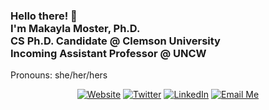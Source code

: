 <!-- ### Hi there 👋 -->

<!--
**makayla-moster/makayla-moster** is a ✨ _special_ ✨ repository because its `README.md` (this file) appears on your GitHub profile.

Here are some ideas to get you started:

- 🤖 I’m currently working on ...
- 🌱 I’m currently learning ...
- 👯 I’m looking to collaborate on ...
- 🤔 I’m looking for help with ...
- 💬 Ask me about ...
- 📫 How to reach me: ...
- 😄 Pronouns: ...
- ⚡ Fun fact: ...
-->


<h3>Hello there! 👋<br>I'm Makayla Moster, Ph.D.<br>CS Ph.D. Candidate @ Clemson University <br>Incoming Assistant Professor @ UNCW </h3>
<p>Pronouns: she/her/hers</p>

<!--![](imgs/Readme_2.png)-->

<div align="center"> 
  
  [![Website][website-shield]][website-url]
  [![Twitter][twitter-shield]][twitter-url] 
  [![LinkedIn][linkedin-shield]][linkedin-url]
  [![Email Me][email-shield]][email-url] 
  
  
</div>







<!-- MARKDOWN LINKS & IMAGES -->
<!-- https://www.markdownguide.org/basic-syntax/#reference-style-links -->
[website-shield]: https://img.shields.io/badge/-makayla--moster.github.io-green?style=flat-square&logo=github&logoColor=white&link=https://makayla-moster.github.io/
[website-url]: https://makayla-moster.github.io/
[twitter-shield]: https://img.shields.io/badge/-@makaylamoster-blue?style=flat-square&logo=Twitter&logoColor=white&link=https://twitter.com/makaylamoster
[twitter-url]: https://twitter.com/makaylamoster 
[linkedin-shield]: https://img.shields.io/badge/-Makayla%20Moster-blue?style=flat-square&logo=Linkedin&logoColor=white&link=https://www.linkedin.com/in/mmoster/
[linkedin-url]: https://www.linkedin.com/in/mmoster/
[email-shield]: https://img.shields.io/badge/-mmoster@clemson.edu-red?style=flat-square&logo=Gmail&logoColor=white&link=mailto:mmoster@clemson.edu
[email-url]: mailto:mmoster@clemson.edu
